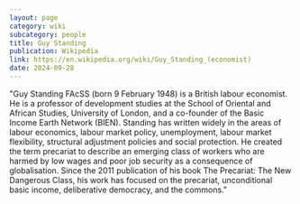 ```yaml
---
layout: page
category: wiki
subcategory: people
title: Guy Standing
publication: Wikipedia
link: https://en.wikipedia.org/wiki/Guy_Standing_(economist)
date: 2024-09-28
---
```


"Guy Standing FAcSS (born 9 February 1948) is a British labour economist. He is a professor of development studies at the School of Oriental and African Studies, University of London, and a co-founder of the Basic Income Earth Network (BIEN). Standing has written widely in the areas of labour economics, labour market policy, unemployment, labour market flexibility, structural adjustment policies and social protection. He created the term precariat to describe an emerging class of workers who are harmed by low wages and poor job security as a consequence of globalisation. Since the 2011 publication of his book The Precariat: The New Dangerous Class, his work has focused on the precariat, unconditional basic income, deliberative democracy, and the commons."
